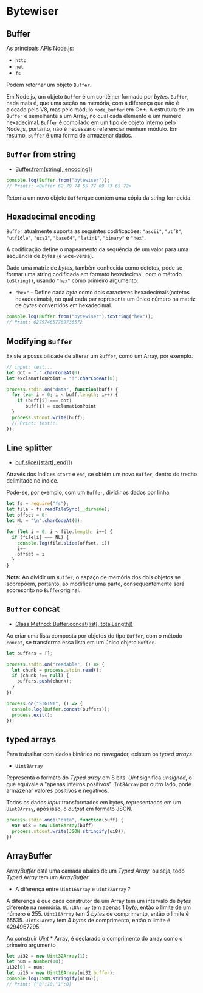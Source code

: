 # Bytewiser

## Buffer

As principais APIs Node.js:

- `http`
- `net`
- `fs`

Podem retornar um objeto `Buffer`.

Em Node.js, um objeto `Buffer` é um contêiner formado por _bytes_.
`Buffer`, nada mais é, que uma seção na memória, com a diferença que não é alocado 
pelo V8, mas pelo módulo `node_buffer` em C++. A estrutura de um `Buffer` é semelhante 
a um Array, no qual cada elemento é um número hexadecimal. `Buffer` é compilado em um 
tipo de objeto interno pelo Node.js, portanto, não é necessário referenciar nenhum módulo. 
Em resumo, `Buffer` é uma forma de armazenar dados.

## `Buffer` from string

- [Buffer.from(string[, encoding])](https://github.com/nodejs/node/blob/master/doc/api/buffer.md#bufferfrom-bufferalloc-and-bufferallocunsafe)

```js
console.log(Buffer.from("bytewiser"));
// Prints: <Buffer 62 79 74 65 77 69 73 65 72>
```

Retorna um novo objeto `Buffer`que contém uma cópia da string fornecida.

## Hexadecimal encoding

`Buffer` atualmente suporta as seguintes codificações: `"ascii"`, `"utf8"`, `"utf16le"`,
`"ucs2"`, `"base64"`, `"latin1"`, `"binary"` e `"hex"`.

A codificação define o mapeamento da sequência de um valor para uma sequência de 
_bytes_ (e vice-versa). 

Dado uma matriz de _bytes_, também conhecida como octetos, pode se formar uma string 
codificada em formato hexadecimal, com o método `toString()`, usando `"hex"` como 
primeiro argumento:

- `"hex"` - Define cada _byte_ como dois caracteres hexadecimais(octetos hexadecimais), no 
qual cada par representa um único número na matriz de _bytes_ convertidos em hexadecimal.

```js
console.log(Buffer.from("bytewiser").toString("hex"));
// Print: 627974657769736572
```

## Modifying `Buffer`

Existe a posssibilidade de alterar um `Buffer`, como um Array, por exemplo.

```js
// input: test...
let dot = ".".charCodeAt(0);
let exclamationPoint = "!".charCodeAt(0);

process.stdin.on("data", function(buff) {
  for (var i = 0; i < buff.length; i++) {
    if (buff[i] === dot)
       buff[i] = exclamationPoint
  }
  process.stdout.write(buff);
  // Print: test!!!
});
```

## Line splitter

- [buf.slice([start[, end]])](https://github.com/nodejs/node/blob/master/doc/api/buffer.md#bufslicestart-end)

Através dos índices `start` e `end`, se obtém um novo `Buffer`, 
dentro do trecho delimitado no índice.

Pode-se, por exemplo, com um `Buffer`, dividir os dados por linha.

```js
let fs = require("fs");
let file = fs.readFileSync(__dirname);
let offset = 0;
let NL = "\n".charCodeAt(0);

for (let i = 0; i < file.length; i++) {
  if (file[i] === NL) {
    console.log(file.slice(offset, i))
    i++
    offset = i
  }
}
```

**Nota:** Ao dividir um `Buffer`, o espaço de memória dos dois objetos se sobrepõem, 
portanto, ao modificar uma parte, consequentemente será sobrescrito no `Buffer`original.

## `Buffer` concat

- [Class Method: Buffer.concat(list[, totalLength])](https://github.com/nodejs/node/blob/master/doc/api/buffer.md#class-method-bufferconcatlist-totallength)

Ao criar uma lista composta por objetos do tipo `Buffer`, com o método `concat`, se 
transforma essa lista em um único objeto `Buffer`.

```js
let buffers = [];

process.stdin.on("readable", () => {
  let chunk = process.stdin.read();
  if (chunk !== null) {
    buffers.push(chunk);
  }
});

process.on("SIGINT", () => {
  console.log(Buffer.concat(buffers));
  process.exit();
});
```

## typed arrays

Para trabalhar com dados binários no navegador, existem os _typed arrays_.

- `Uint8Array`

Representa o formato do _Typed array_ em 8 bits. _Uint_ significa _unsigned_, o que equivale a 
"apenas inteiros positivos". `Int8Array` por outro lado, pode armazenar valores positivos e negativos.

Todos os dados _input_ transformados em bytes, representados em um `Uint8Array`, após isso, o _output_ 
em formato JSON.

```js
process.stdin.once("data", function(buff) {
  var ui8 = new Uint8Array(buff)
  process.stdout.write(JSON.stringify(ui8));
})
```

## ArrayBuffer

_ArrayBuffer_ está uma camada abaixo de um _Typed Array_, ou seja, todo _Typed Array_ tem um 
_ArrayBuffer_.  

- A diferença entre `Uint16Array` e `Uint32Array` ?

A diferença é que cada construtor de um Array tem um intervalo de _bytes_ diferente na memória. 
`Uint8Array` tem apenas 1 _byte_, então o limite de um número é 255. `Uint16Array` tem 2 _bytes_ de 
comprimento, então o limite é 65535. `Uint32Array` tem 4 _bytes_ de comprimento, então o limite é 
4294967295.

Ao construir _Uint_ * Array, é declarado o comprimento do array como o primeiro argumento

```js
let ui32 = new Uint32Array(1);
let num = Number(10);
ui32[0] = num;
let ui16 = new Uint16Array(ui32.buffer);
console.log(JSON.stringify(ui16));
// Print: {"0":10,"1":0}
```
